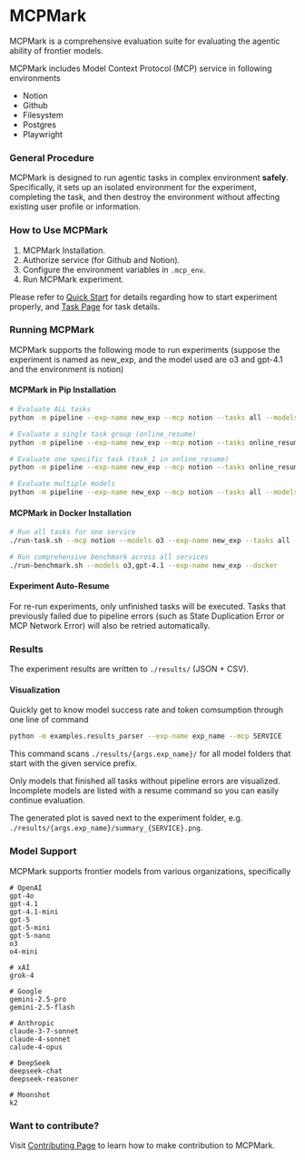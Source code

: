 # MCPMark
MCPMark is a comprehensive evaluation suite for evaluating the agentic ability of frontier models.

MCPMark includes Model Context Protocol (MCP) service in following environments
- Notion
- Github
- Filesystem
- Postgres
- Playwright

### General Procedure
MCPMark is designed to run agentic tasks in complex environment **safely**. Specifically, it sets up an isolated environment for the experiment, completing the task, and then destroy the environment without affecting existing user profile or information.

### How to Use MCPMark
1. MCPMark Installation.
2. Authorize service (for Github and Notion).
3. Configure the environment variables in `.mcp_env`.
4. Run MCPMark experiment.

Please refer to [Quick Start](./quickstart.md) for details regarding how to start experiment properly, and [Task Page](./datasets/task.md) for task details.

### Running MCPMark

MCPMark supports the following mode to run experiments (suppose the experiment is named as new_exp, and the model used are o3 and gpt-4.1 and the environment is notion)

#### MCPMark in Pip Installation
```bash
# Evaluate ALL tasks
python -m pipeline --exp-name new_exp --mcp notion --tasks all --models o3

# Evaluate a single task group (online_resume)
python -m pipeline --exp-name new_exp --mcp notion --tasks online_resume --models o3

# Evaluate one specific task (task_1 in online_resume)
python -m pipeline --exp-name new_exp --mcp notion --tasks online_resume/task_1 --models o3

# Evaluate multiple models
python -m pipeline --exp-name new_exp --mcp notion --tasks all --models o3,gpt-4.1
```

#### MCPMark in Docker Installation
```bash
# Run all tasks for one service
./run-task.sh --mcp notion --models o3 --exp-name new_exp --tasks all

# Run comprehensive benchmark across all services
./run-benchmark.sh --models o3,gpt-4.1 --exp-name new_exp --docker
```

#### Experiment Auto-Resume
For re-run experiments, only unfinished tasks will be executed. Tasks that previously failed due to pipeline errors (such as State Duplication Error or MCP Network Error) will also be retried automatically.

### Results
The experiment results are written to `./results/` (JSON + CSV).

#### Visualization
Quickly get to know model success rate and token comsumption through one line of command

```bash
python -m examples.results_parser --exp-name exp_name --mcp SERVICE
```

This command scans `./results/{args.exp_name}/` for all model folders that start with the given service prefix.

Only models that finished all tasks without pipeline errors are visualized. Incomplete models are listed with a resume command so you can easily continue evaluation.

The generated plot is saved next to the experiment folder, e.g. `./results/{args.exp_name}/summary_{SERVICE}.png`.

### Model Support
MCPMark supports frontier models from various organizations, specifically
```env
# OpenAI
gpt-4o
gpt-4.1
gpt-4.1-mini
gpt-5
gpt-5-mini
gpt-5-nano
o3
o4-mini

# xAI
grok-4

# Google
gemini-2.5-pro
gemini-2.5-flash

# Anthropic
claude-3-7-sonnet
claude-4-sonnet
calude-4-opus

# DeepSeek
deepseek-chat
deepseek-reasoner

# Moonshot
k2
```

### Want to contribute?
Visit [Contributing Page](./contributing) to learn how to make contribution to MCPMark.

